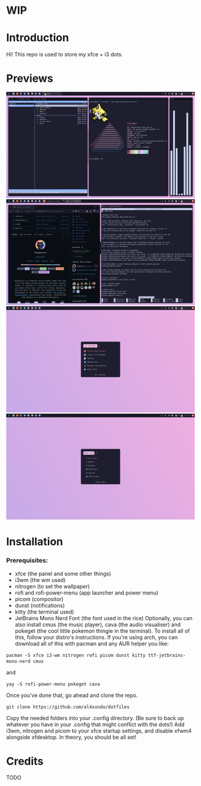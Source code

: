 # WIP

# Introduction
Hi! This repo is used to store my xfce + i3 dots. 

# Previews

<img src="./previews/cmuscavafetch.png">
<img src="./previews/nanofirefox.png">
<img src="./previews/rofi1.png"> <img src="./previews/rofi2.png">

# Installation
### Prerequisites:
- xfce (the panel and some other things)
- i3wm (the wm used)
- nitrogen (to set the wallpaper)
- rofi and rofi-power-menu (app launcher and power menu)
- picom (compositor)
- dunst (notifications)
- kitty (the terminal used)
- JetBrains Mono Nerd Font (the font used in the rice)
Optionally, you can also install cmus (the music player), cava (the audio visualiser) and pokeget (the cool little pokemon thingie in the terminal).
To install all of this, follow your distro's instructions. If you're using arch, you can download all of this with pacman and any AUR helper you like:
```
pacman -S xfce i3-wm nitrogen rofi picom dunst kitty ttf-jetbrains-mono-nerd cmus
```
and
```
yay -S rofi-power-menu pokeget cava
```
Once you've done that, go ahead and clone the repo.
```
git clone https://github.com/al4xundo/dotfiles
```
Copy the needed folders into your .config directory. (Be sure to back up whatever you have in your .config that might conflict with the dots!) 
Add i3wm, nitrogen and picom to your xfce startup settings, and disable xfwm4 alongside xfdesktop.
In theory, you should be all set!
# Credits
TODO
